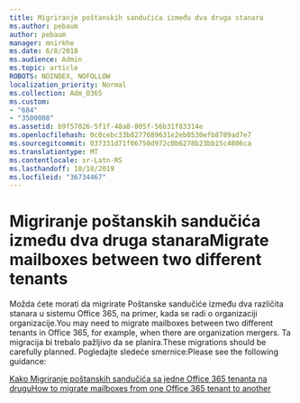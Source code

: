 ```yaml
---
title: Migriranje poštanskih sandučića između dva druga stanara
ms.author: pebaum
author: pebaum
manager: mnirkhe
ms.date: 6/8/2018
ms.audience: Admin
ms.topic: article
ROBOTS: NOINDEX, NOFOLLOW
localization_priority: Normal
ms.collection: Adm_O365
ms.custom:
- "684"
- "3500008"
ms.assetid: b9f57026-5f1f-48a8-805f-56b31f83314e
ms.openlocfilehash: 0c0cebc33b8277689631e2eb0530efb8789ad7e7
ms.sourcegitcommit: 037331d71f06750d972c0b6278b23bb15c4806ca
ms.translationtype: MT
ms.contentlocale: sr-Latn-RS
ms.lasthandoff: 10/18/2019
ms.locfileid: "36734467"
---
```

# <a name="migrate-mailboxes-between-two-different-tenants"></a><span data-ttu-id="d22b4-102">Migriranje poštanskih sandučića između dva druga stanara</span><span class="sxs-lookup"><span data-stu-id="d22b4-102">Migrate mailboxes between two different tenants</span></span>

<span data-ttu-id="d22b4-103">Možda ćete morati da migrirate Poštanske sandučiće između dva različita stanara u sistemu Office 365, na primer, kada se radi o organizaciji organizacije.</span><span class="sxs-lookup"><span data-stu-id="d22b4-103">You may need to migrate mailboxes between two different tenants in Office 365, for example, when there are organization mergers.</span></span> <span data-ttu-id="d22b4-104">Ta migracija bi trebalo pažljivo da se planira.</span><span class="sxs-lookup"><span data-stu-id="d22b4-104">These migrations should be carefully planned.</span></span> <span data-ttu-id="d22b4-105">Pogledajte sledeće smernice:</span><span class="sxs-lookup"><span data-stu-id="d22b4-105">Please see the following guidance:</span></span>
  
[<span data-ttu-id="d22b4-106">Kako Migriranje poštanskih sandučića sa jedne Office 365 tenanta na drugu</span><span class="sxs-lookup"><span data-stu-id="d22b4-106">How to migrate mailboxes from one Office 365 tenant to another</span></span>](https://docs.microsoft.com/Exchange/mailbox-migration/migrate-mailboxes-across-tenants)
  